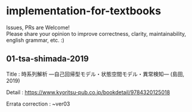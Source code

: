 # implementation-for-textbooks
Issues, PRs are Welcome!  
Please share your opinion to improve correctness, clarity, maintainability, english grammar, etc. :)

## 01-tsa-shimada-2019

Title : 時系列解析 ―自己回帰型モデル・状態空間モデル・異常検知― (島田, 2019)

Detail : https://www.kyoritsu-pub.co.jp/bookdetail/9784320125018

Errata correction : ~ver03
